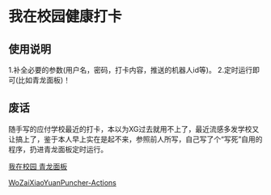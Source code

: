# 我在校园健康打卡

## 使用说明
1.补全必要的参数(用户名，密码，打卡内容，推送的机器人id等)。
2.定时运行即可(比如青龙面板)！
## 废话
随手写的应付学校最近的打卡，本以为XG过去就用不上了，最近流感多发学校又让搞上了，鉴于本人早上实在是起不来，参照前人所写，自己写了个“写死”自用的程序，扔进青龙面板定时运行。


[我在校园 青龙面板](https://github.com/zhacha222/wozaixiaoyuan)  

[WoZaiXiaoYuanPuncher-Actions](https://github.com/jimlee2048/Actions-WoZaiXiaoYuanPuncher)
